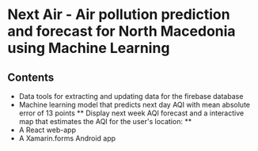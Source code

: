 # Next Air - Air pollution prediction and forecast for North Macedonia using Machine Learning

## Contents
- Data tools for extracting and updating data for the firebase database
- Machine learning model that predicts next day AQI with mean absolute error of 13 points
** Display next week AQI forecast and a interactive map that estimates the AQI for the user's location: **
- A React web-app
- A Xamarin.forms Android app

